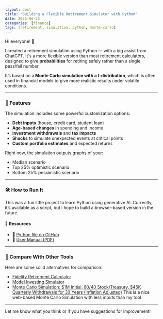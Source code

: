 ```yaml
---
layout: post
title: "Building a Flexible Retirement Simulator with Python"
date: 2025-06-25
categories: [finance]
tags: [retirement, simulation, python, monte-carlo]
---
```


Hi everyone! 👋

I created a retirement simulation using Python — with a big assist from ChatGPT. It's a more flexible version than most retirement calculators, designed to give **probabilities** for retiring safely rather than a single pass/fail number.

It’s based on a **Monte Carlo simulation with a t-distribution**, which is often used in financial models to give more realistic results under volatile conditions.

---

### 🧮 Features

The simulation includes some powerful customization options:

- **Debt inputs** (house, credit card, student loan)
- **Age-based changes** in spending and income
- **Investment withdrawals** and **tax impacts**
- **Shocks** to simulate unexpected events at critical points
- **Custom portfolio estimates** and expected returns

Right now, the simulation outputs graphs of your:
- Median scenario
- Top 25% optimistic scenario
- Bottom 25% pessimistic scenario

---

### 🛠️ How to Run It

This was a fun little project to learn Python using generative AI. Currently, it’s available as a script, but I hope to build a browser-based version in the future.

#### 🔗 Resources

- 🐍 [Python file on GitHub](https://github.com/JamesTsay-12/Finance-public-/blob/main/retirementF.py)  
- 📄 [User Manual (PDF)](https://github.com/JamesTsay-12/Finance-public-/blob/main/User_Guide_Portfolio_Simulation060425-2.pdf)

---

### 🧭 Compare With Other Tools

Here are some solid alternatives for comparison:

- [Fidelity Retirement Calculator](https://digital.fidelity.com/stgw/digital/planning/retirement/retirement-income-calculator/)
- [Model Investing Simulator](https://modelinvesting.com/retirement-calculator/)
- [Monte Carlo Simulation: $1M Initial, 60/40 Stock/Treasury, $45K Quarterly Withdrawals for 30 Years (Inflation Adjusted)](https://www.portfoliovisualizer.com/monte-carlo-simulation?s=y&allocation1=60&allocation2=40&inflationAdjusted=true&periodicAmount=45000&adjustmentType=2&frequency=4&initialAmount=1000000&simulationModel=1&years=30&asset2=TreasuryNotes&asset1=TotalStockMarket) This is a nice web-based Monte Carlo Simulation with less inputs than my tool
---

Let me know what you think or if you have suggestions for improvement!
